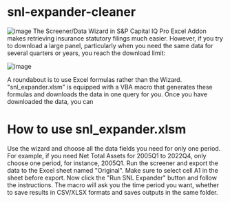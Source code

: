 # snl-expander-cleaner
![image](https://github.com/msnejad/snl-expander-cleaner/assets/111385244/34571f58-7d74-4983-ae7f-81ab1de086c3)
The Screener/Data Wizard in S&P Capital IQ Pro Excel Addon makes retrieving insurance statutory filings much easier. However, if you try to download a large panel, particularly when you need the same data for several quarters or years, you reach the download limit:

![image](https://github.com/msnejad/snl-expander-cleaner/assets/111385244/3fe12cc3-7a10-4614-95fd-d14e653e0742)

A roundabout is to use Excel formulas rather than the Wizard. "snl_expander.xlsm" is equipped with a VBA macro that generates these formulas and downloads the data in one query for you. Once you have downloaded the data, you can 

# How to use snl_expander.xlsm
Use the wizard and choose all the data fields you need for only one period. For example, if you need Net Total Assets for 2005Q1 to 2022Q4, only choose one period, for instance, 2005Q1. Run the screener and export the data to the Excel sheet named "Original". Make sure to select cell A1 in the sheet before export. Now click the "Run SNL Expander" button and follow the instructions. The macro will ask you the time period you want, whether to save results in CSV/XLSX formats and saves outputs in the same folder.

